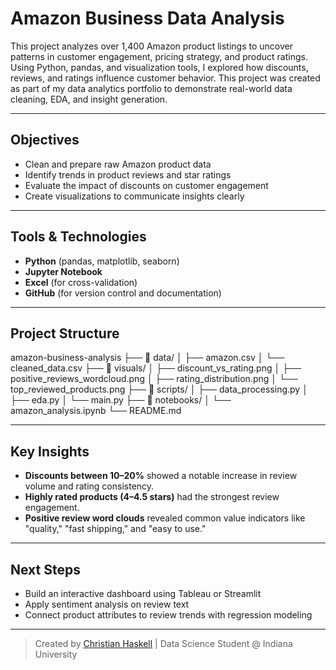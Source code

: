 
# Amazon Business Data Analysis

This project analyzes over 1,400 Amazon product listings to uncover patterns in customer engagement, pricing strategy, and product ratings. Using Python, pandas, and visualization tools, I explored how discounts, reviews, and ratings influence customer behavior. This project was created as part of my data analytics portfolio to demonstrate real-world data cleaning, EDA, and insight generation.

---

## Objectives
- Clean and prepare raw Amazon product data
- Identify trends in product reviews and star ratings
- Evaluate the impact of discounts on customer engagement
- Create visualizations to communicate insights clearly

---

## Tools & Technologies
- **Python** (pandas, matplotlib, seaborn)
- **Jupyter Notebook**
- **Excel** (for cross-validation)
- **GitHub** (for version control and documentation)

---

## Project Structure
amazon-business-analysis ├── 📁 data/ │ ├── amazon.csv │ └── cleaned_data.csv ├── 📁 visuals/ │ ├── discount_vs_rating.png │ ├── positive_reviews_wordcloud.png │ ├── rating_distribution.png │ └── top_reviewed_products.png ├── 📁 scripts/ │ ├── data_processing.py │ ├── eda.py │ └── main.py ├── 📁 notebooks/ │ └── amazon_analysis.ipynb └── README.md


---

## Key Insights
- **Discounts between 10–20%** showed a notable increase in review volume and rating consistency.
- **Highly rated products (4–4.5 stars)** had the strongest review engagement.
- **Positive review word clouds** revealed common value indicators like "quality," "fast shipping," and "easy to use."

---

## Next Steps
- Build an interactive dashboard using Tableau or Streamlit
- Apply sentiment analysis on review text
- Connect product attributes to review trends with regression modeling

---

>  Created by [Christian Haskell](mailto:chaskel@iu.edu) | Data Science Student @ Indiana University  

